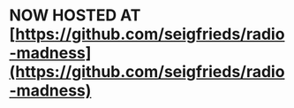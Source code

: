 # NOW HOSTED AT [https://github.com/seigfrieds/radio-madness](https://github.com/seigfrieds/radio-madness)
